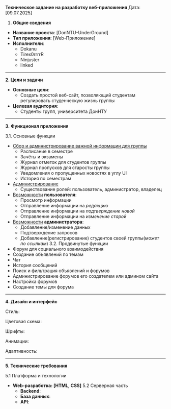**Техническое задание на разработку веб-приложения**
Дата: [09.07.2025]

1. **Общие сведения**
- **Название проекта**: [DonNTU-UnderGround]
- **Тип приложения**: [Web-Приложение]
- **Исполнители**:
	- Dokanu
	- Tirex0rrrrR
	- Ninjuster
	- linked
  
 ---
**2. Цели и задачи**
-  **Основные цели**:
	- Создать простой веб-сайт, позволяющий студентам регулировать студенческую жизнь группы
-    **Целевая аудитория**:
	 - Студенты групп, университета ДонНТУ
---
**3.** **Функционал приложения**

3.1. Основные функции
- <u>Сбор и администрирование важной информации для группы</u>
	- Расписание в семестре
	- Зачёты и экзамены
	- Журнал отметок для студентов группы
	- Журнал пропусков для старосты группы
	- Уведомления о пропущенных новостях в углу UI
	- История по семестрам
- <u>Администрирование</u>
	- Существование ролей: пользователь, администратор, владелец
 - <u>Возможности</u> **пользователя**:
	- Просмотр информации
	- Отправление информации на *редакцию*
	- Отправление информации на *подтверждение новой*
	- Отправление информации на *изменение старой*
- <u>Возможности</u> **администратора**:
	- Добавление/изменение данных
	- Подтверждение запросов
	- Добавление(регистрирование) студентов своей группы(*может по ссылкам*)
3.2. Продвинутые функции
- Форум для социального взаимодействия
- Создание объявлений по темам
- Чат
- История сообщений
- Поиск и фильтрация объявлений и форумов
- Администрирование форумов его создателем или админом сайта
- Настройка форумов
- Создание темы для форума
 ---
 
**4. Дизайн и интерфейс**

Стиль:

Цветовая схема:

Шрифты:

Анимации:

Адаптивность:
 
---
**5. Технические требования**
 
5.1 Платформа и технологии
 
- **Web-разработка: [HTML, CSS]**
5.2 Серверная часть
   - **Backend**:
   - **База данных**:
   - **API**: